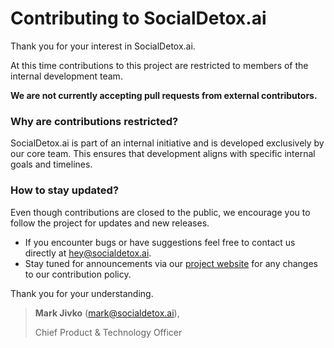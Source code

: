 # Contributing to SocialDetox.ai

Thank you for your interest in SocialDetox.ai.

At this time contributions to this project are restricted to members of the internal development team.

**We are not currently accepting pull requests from external contributors.**

### Why are contributions restricted?

SocialDetox.ai is part of an internal initiative and is developed exclusively by our core team. This ensures that development aligns with specific internal goals and timelines.

### How to stay updated?

Even though contributions are closed to the public, we encourage you to follow the project for updates and new releases.

-   If you encounter bugs or have suggestions feel free to contact us directly at <hey@socialdetox.ai>.
-   Stay tuned for announcements via our [project website](https://socialdetox.ai) for any changes to our contribution policy.

Thank you for your understanding.

> **Mark Jivko** (<mark@socialdetox.ai>),
>
> Chief Product & Technology Officer
